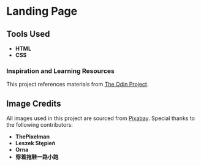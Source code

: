 # Landing Page

## Tools Used
- **HTML**
- **CSS**

### Inspiration and Learning Resources
This project references materials from [The Odin Project](https://www.theodinproject.com).

## Image Credits
All images used in this project are sourced from [Pixabay](https://pixabay.com). Special thanks to the following contributors:
- **ThePixelman**
- **Leszek Stępień**
- **Orna**
- **穿着拖鞋一路小跑**
